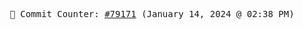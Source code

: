 <p align="center">
    <samp>
        📮 Commit Counter: <a href="https://github.com/Javascript-void0/Javascript-void0/commits/main">#79171</a> (January 14, 2024 @ 02:38 PM)
    </samp>
</p>